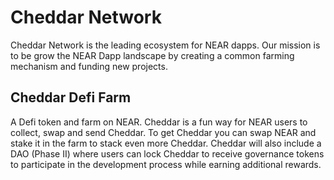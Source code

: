 # Cheddar Network


Cheddar Network is the leading ecosystem for NEAR dapps. Our mission is to be grow the NEAR Dapp landscape by creating a common farming mechanism and funding new projects.


## Cheddar Defi Farm

A Defi token and farm on NEAR. Cheddar is a fun way for NEAR users to collect, swap and send Cheddar. To get Cheddar you can swap NEAR and stake it in the farm to stack even more Cheddar. Cheddar will also include a DAO (Phase II) where users can lock Cheddar to receive governance tokens to participate in the development process while earning additional rewards.
